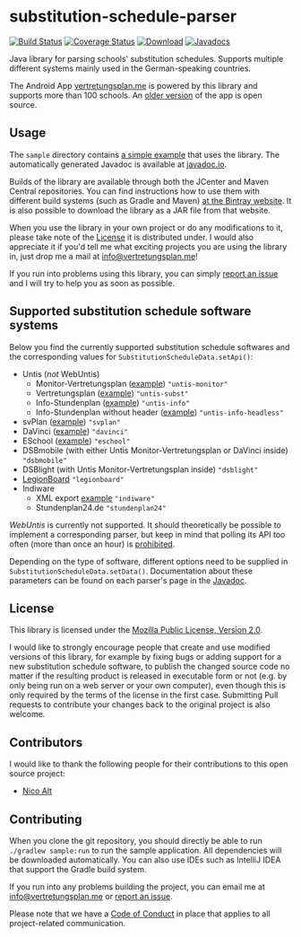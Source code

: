 # substitution-schedule-parser
[![Build Status](https://travis-ci.org/johan12345/substitution-schedule-parser.svg?branch=master)](https://travis-ci.org/johan12345/substitution-schedule-parser)
[![Coverage Status](https://coveralls.io/repos/github/johan12345/substitution-schedule-parser/badge.svg?branch=master)](https://coveralls.io/github/johan12345/substitution-schedule-parser?branch=master)
[![Download](https://api.bintray.com/packages/johan12345/maven/substitution-schedule-parser/images/download.svg)](https://bintray.com/johan12345/maven/substitution-schedule-parser/_latestVersion)
[![Javadocs](https://www.javadoc.io/badge/me.vertretungsplan/parser.svg)](https://www.javadoc.io/doc/me.vertretungsplan/parser)

Java library for parsing schools' substitution schedules. Supports multiple different systems mainly used in the German-speaking countries.

The Android App [vertretungsplan.me](https://vertretungsplan.me) is powered by this library and supports more than 100 schools. An [older version](https://github.com/johan12345/vertretungsplan) of the app is open source.

## Usage
The `sample` directory contains [a simple example](https://github.com/johan12345/substitution-schedule-parser/blob/master/sample/src/main/java/me/vertretungsplan/sample/Sample.java) that uses the library. The automatically generated Javadoc is available at [javadoc.io](https://www.javadoc.io/doc/me.vertretungsplan/parser).

Builds of the library are available through both the JCenter and Maven Central repositories. You can find instructions
how to use them with different build systems (such as Gradle and Maven)
[at the Bintray website](https://bintray.com/johan12345/maven/substitution-schedule-parser/_latestVersion). It is
also possible to download the library as a JAR file from that website.

When you use the library in your own project or do any modifications to it, please take note of the
[License](#license) it is distributed under. I would also appreciate it if you'd tell me what exciting projects you
are using the library in, just drop me a mail at info@vertretungsplan.me!

If you run into problems using this library, you can simply
[report an issue](https://github.com/johan12345/substitution-schedule-parser/issues/new) and I will try to help you
as soon as possible.

## Supported substitution schedule software systems
Below you find the currently supported substitution schedule softwares and the corresponding values for `SubstitutionScheduleData.setApi()`:

* Untis (*not* WebUntis)
  * Monitor-Vertretungsplan ([example](http://vertretung.lornsenschule.de/schueler/subst_001.htm)) `"untis-monitor"`
  * Vertretungsplan ([example](http://www.jkg-stuttgart.de/jkgdata/vertretungsplan/sa3.htm)) `"untis-subst"`
  * Info-Stundenplan ([example](http://www.akg-bensheim.de/akgweb2011/content/Vertretung/default.htm)) `"untis-info"`
  * Info-Stundenplan without header ([example](http://www.egwerther.de/vertretungsplan/w00000.htm)) `"untis-info-headless"`
* svPlan ([example](http://www.ratsschule.de/Vplan/PH_heute.htm)) `"svplan"`
* DaVinci ([example](http://hochtaunusschule.de/hts-vertretungsplan/)) `"davinci"`
* ESchool ([example](http://eschool.topackt.com/?wp=d7406384445ce1fc9409bc90f95ccef5&go=vplan&content=x1)) `"eschool"`
* DSBmobile (with either Untis Monitor-Vertretungsplan or DaVinci inside) `"dsbmobile"`
* DSBlight (with Untis Monitor-Vertretungsplan inside) `"dsblight"`
* [LegionBoard](https://legionboard.github.io) `"legionboard"`
* Indiware
  * XML export [example](http://burg-gymnasiumwettin.de/sites/schule/plan/mo.xml) `"indiware"`
  * Stundenplan24.de `"stundenplan24"`

*WebUntis* is currently not supported. It should theoretically be possible to implement a corresponding parser, but keep in mind that polling its API too often (more than once an hour) is [prohibited](http://www.grupet.at/phpBB3/viewtopic.php?f=2&t=5643#p15568).

Depending on the type of software, different options need to be supplied in `SubstitutionScheduleData.setData()`. Documentation about these parameters can be found on each parser's page in the [Javadoc](https://www.javadoc.io/doc/me.vertretungsplan/parser).

## License
This library is licensed under the [Mozilla Public License, Version 2.0](https://www.mozilla.org/en-US/MPL/2.0/).

I would like to strongly encourage people that create and use modified versions of this library, for example by fixing
bugs or adding support for a new substitution schedule software, to publish the changed source code no matter if the
resulting product is released in executable form or not (e.g. by only being run on a web server or your own computer),
even though this is only required by the terms of the license in the first case. Submitting Pull requests to
contribute your changes back to the original project is also welcome.

## Contributors
I would like to thank the following people for their contributions to this open source project:
- [Nico Alt](https://github.com/AltNico)

## Contributing
When you clone the git repository, you should directly be able to run `./gradlew sample:run` to run the sample application. All dependencies will be downloaded automatically. You can also use IDEs such as IntelliJ IDEA that support the Gradle build system.

If you run into any problems building the project, you can email me at info@vertretungsplan.me or
[report an issue](https://github.com/johan12345/substitution-schedule-parser/issues/new).

Please note that we have a [Code of Conduct](https://github.com/johan12345/substitution-schedule-parser/blob/master/CODE_OF_CONDUCT.md)
in place that applies to all project-related communication.
